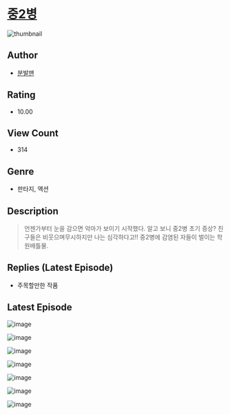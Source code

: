 # [중2병](https://comic.naver.com/bestChallenge/list?titleId=810222)
![thumbnail](https://image-comic.pstatic.net/user_contents_data/challenge_comic/2023/05/23/upload_3486691242444863797_480x623.jpeg)

## Author
- [분발맨](https://comic.naver.com/artistTitle?id=366830)

## Rating
- 10.00

## View Count
- 314

## Genre
- 판타지, 액션

## Description
> 언젠가부터 눈을 감으면 악마가 보이기 시작했다. 알고 보니 중2병 초기 증상? 친구들은 비웃으며무시하지만 나는 심각하다고!! 중2병에 감염된 자들이 벌이는 학원배틀물.

## Replies (Latest Episode)
- 주목할만한 작품

## Latest Episode
![image](https://image-comic.pstatic.net/user_contents_data/challenge_comic/2023/05/23/366830/upload_3763092166250226273.jpeg)

![image](https://image-comic.pstatic.net/user_contents_data/challenge_comic/2023/05/23/366830/upload_7017279133657018721.jpeg)

![image](https://image-comic.pstatic.net/user_contents_data/challenge_comic/2023/05/23/366830/upload_7077751168623130934.jpeg)

![image](https://image-comic.pstatic.net/user_contents_data/challenge_comic/2023/05/23/366830/upload_7291662256053433656.jpeg)

![image](https://image-comic.pstatic.net/user_contents_data/challenge_comic/2023/05/23/366830/upload_7221910564764017972.jpeg)

![image](https://image-comic.pstatic.net/user_contents_data/challenge_comic/2023/05/23/366830/upload_3559593261446488626.jpeg)

![image](https://image-comic.pstatic.net/user_contents_data/challenge_comic/2023/05/23/366830/upload_7305792084344071219.jpeg)
